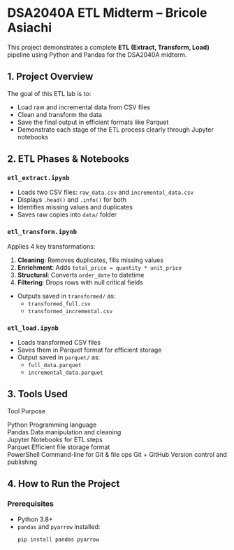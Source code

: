 #  DSA2040A ETL Midterm – Bricole Asiachi

This project demonstrates a complete **ETL (Extract, Transform, Load)** pipeline using Python and Pandas for the DSA2040A midterm.


##  1. Project Overview

The goal of this ETL lab is to:
- Load raw and incremental data from CSV files
- Clean and transform the data
- Save the final output in efficient formats like Parquet
- Demonstrate each stage of the ETL process clearly through Jupyter notebooks


##  2. ETL Phases & Notebooks

### `etl_extract.ipynb`
- Loads two CSV files: `raw_data.csv` and `incremental_data.csv`
- Displays `.head()` and `.info()` for both
- Identifies missing values and duplicates
- Saves raw copies into `data/` folder

### `etl_transform.ipynb`
Applies 4 key transformations:
1. **Cleaning**: Removes duplicates, fills missing values
2. **Enrichment**: Adds `total_price = quantity * unit_price`
3. **Structural**: Converts `order_date` to datetime
4. **Filtering**: Drops rows with null critical fields

- Outputs saved in `transformed/` as:
  - `transformed_full.csv`
  - `transformed_incremental.csv`

### `etl_load.ipynb`
- Loads transformed CSV files
- Saves them in Parquet format for efficient storage
- Output saved in `parquet/` as:
  - `full_data.parquet`
  - `incremental_data.parquet`



##  3. Tools Used

  Tool          Purpose                        
 
  Python        Programming language            
  Pandas        Data manipulation and cleaning  
  Jupyter       Notebooks for ETL steps         
  Parquet       Efficient file storage format   
  PowerShell    Command-line for Git & file ops 
  Git + GitHub  Version control and publishing  



##  4. How to Run the Project

### Prerequisites
- Python 3.8+
- `pandas` and `pyarrow` installed:
  ```bash
  pip install pandas pyarrow
